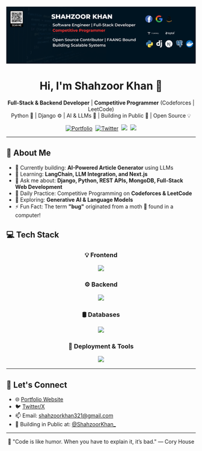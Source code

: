 <p align="center">
  <img src="https://github.com/shahzoor123/shahzoor123/blob/main/YOUR%20FULLSTACK%20DEVELOPER.png" width="800" alt="Banner Image" />
</p>

<h1 align="center"><b>Hi, I'm Shahzoor Khan 👋</b></h1>

<p align="center">
  <strong>Full-Stack & Backend Developer</strong> | <strong>Competitive Programmer</strong> (Codeforces | LeetCode)<br>
  Python 🐍 | Django ⚙️ | AI & LLMs 🤖 | Building in Public 🚀 | Open Source 💡
</p>

<p align="center">
  <a href="https://shahzoor-portfolio.netlify.app/"><img src="https://img.shields.io/badge/Portfolio-000000?style=for-the-badge&logo=firefox-browser&logoColor=white" alt="Portfolio" /></a>&nbsp;
  <a href="https://twitter.com/ShahzoorKhan6"><img src="https://img.shields.io/badge/Twitter-1DA1F2?style=for-the-badge&logo=twitter&logoColor=white" alt="Twitter" /></a>&nbsp;
  <a href="https://leetcode.com/"><img src="https://img.shields.io/badge/LeetCode-FFA116?style=for-the-badge&logo=leetcode&logoColor=black" /></a>&nbsp;
  <a href="https://codeforces.com/profile/"><img src="https://img.shields.io/badge/Codeforces-1F8ACB?style=for-the-badge&logo=codeforces&logoColor=white" /></a>
</p>

---

## 🚀 About Me

- 🔭 Currently building: **AI-Powered Article Generator** using LLMs
- 🌱 Learning: **LangChain, LLM Integration, and Next.js**
- 💬 Ask me about: **Django, Python, REST APIs, MongoDB, Full-Stack Web Development**
- 🎯 Daily Practice: Competitive Programming on **Codeforces & LeetCode**
- 🤖 Exploring: **Generative AI & Language Models**
- ⚡ Fun Fact: The term **"bug"** originated from a moth 🦋 found in a computer!

## 💻 Tech Stack

<div align="center">

### 💡 Frontend
<img src="https://skillicons.dev/icons?i=bootstrap,html,css,vscode,github,git,figma" />

### ⚙️ Backend
<img src="https://skillicons.dev/icons?i=nodejs,jquery,python,javascript,django,flask,electron" />

### 🛢️ Databases
<img src="https://skillicons.dev/icons?i=mongodb,postgres,sqlite,mysql" />

### 🚀 Deployment & Tools
<img src="https://skillicons.dev/icons?i=gcp,aws,postman,linux,docker,bash,vercel,nginx" />

</div>

---

## 🔗 Let's Connect

- 🌐 [Portfolio Website](https://shahzoor-portfolio.netlify.app)
- 🐦 [Twitter/X](https://twitter.com/ShahzoorKhan6)
- 📫 Email: shahzoorkhan321@gmail.com
- 🌱 Building in Public at: [@ShahzoorKhan_](https://twitter.com/ShahzoorKhan_)

---

<p align="center">
  🌟 "Code is like humor. When you have to explain it, it’s bad." — Cory House
</p>
